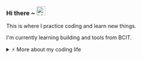 ### Hi there ~ <img src="https://user-images.githubusercontent.com/1303154/88677602-1635ba80-d120-11ea-84d8-d263ba5fc3c0.gif" width="24px" alt="hi">

This is where I practice coding and learn new things.

I'm currently learning building and tools from BCIT.

<details>
<summary>⚡️ More about my coding life</summary>
<br />

![Top Langs](https://github-readme-stats.vercel.app/api/top-langs/?username=roncyboy&layout=compact&hide=css,html)

![Terrence's github stats](https://github-readme-stats.vercel.app/api?username=roncyboy&count_private=true&show_icons=true&theme=onedark)

</details>

